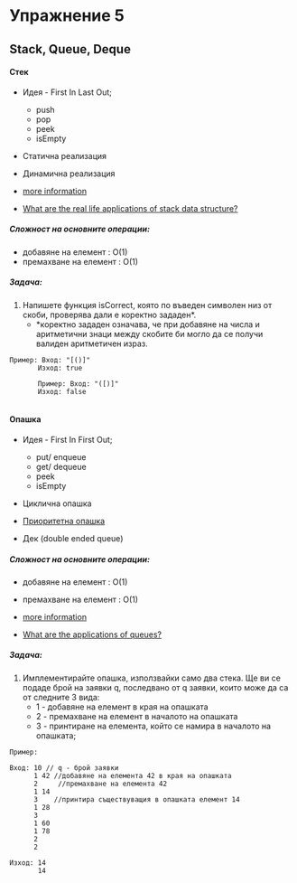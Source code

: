 # Упражнение 5
## Stack, Queue, Deque

#### Стек

* Идея - First In Last Out;
	* push
	* pop
	* peek
	* isEmpty
	
    
* Статична реализация
* Динамична реализация


* [more information](https://www.geeksforgeeks.org/stack-data-structure/)
* [What are the real life applications of stack data structure?](https://www.quora.com/What-are-the-real-life-applications-of-stack-data-structure)

##### Сложност на основните операции:
* добавяне на елемент : О(1)
* премахване на елемент : О(1)

##### Задача:

1. Напишете функция isCorrect, която по въведен символен низ от скоби, проверява дали е коректно зададен*.
	* *коректно зададен означава, че при добавяне на числа и аритметични знаци между скобите би могло да се получи валиден аритметичен израз.
```
Пример: Вход: "[()]"
	   Изход: true
       
       Пример: Вход: "([)]"
	   Изход: false
       
```

#### Опашка

* Идея - First In First Out;
	* put/ enqueue
	* get/ dequeue
	* peek
	* isEmpty

* Циклична опашка
* [Приоритетна опашка](https://www.geeksforgeeks.org/priority-queue-set-1-introduction/)
* Дек (double ended queue)

##### Сложност на основните операции:
* добавяне на елемент : O(1)
* премахване на елемент : О(1)

* [more information](https://www.geeksforgeeks.org/queue-data-structure/)
* [What are the applications of queues?](https://www.quora.com/What-are-the-applications-of-queues)


##### Задача:
1. Имплементирайте опашка, използвайки само два стека. Ще ви се подаде брой на заявки q, последвано от q заявки, които може да са от следните 3 вида:
	* 1 - добавяне на елемент в края на опашката
	* 2 - премахване на елемент в началото на опашката
	* 3 - принтиране на елемента, който се намира в началото на опашката;

 
```
Пример:

Вход: 10 // q - брой заявки
      1 42 //добавяне на елемента 42 в края на опашката
      2		//премахване на елемента 42
      1 14  
      3    //принтира съществуващия в опашката елемент 14
      1 28
      3
      1 60
      1 78
      2
      2
      
Изход: 14
	   14
```




